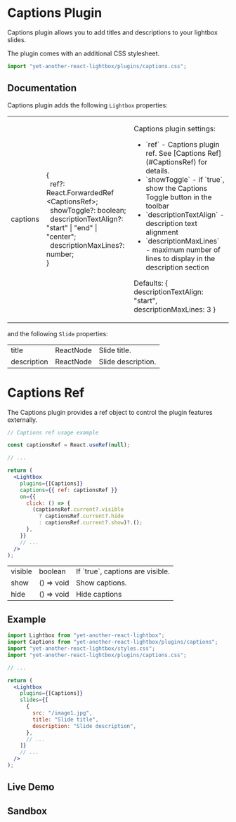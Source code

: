 # Captions Plugin

Captions plugin allows you to add titles and descriptions to your lightbox
slides.

The plugin comes with an additional CSS stylesheet.

```jsx
import "yet-another-react-lightbox/plugins/captions.css";
```

## Documentation

Captions plugin adds the following `Lightbox` properties:

<table class="docs">
  <tbody>
    <tr>
      <td>captions</td>
      <td>
        &#123;<br />
        &nbsp;&nbsp;ref?: React.ForwardedRef&#8203;&lt;CaptionsRef&gt;;<br />
        &nbsp;&nbsp;showToggle?: boolean;<br />
        &nbsp;&nbsp;descriptionTextAlign?: "start" | "end" | "center";<br />
        &nbsp;&nbsp;descriptionMaxLines?: number;<br />
        &#125;
      </td>
      <td>
        <p>Captions plugin settings:</p>
        <ul>
          <li>`ref` - Captions plugin ref. See [Captions Ref](#CaptionsRef) for details.</li>
          <li>`showToggle` - if `true`, show the Captions Toggle button in the toolbar</li>
          <li>`descriptionTextAlign` - description text alignment</li>
          <li>`descriptionMaxLines` - maximum number of lines to display in the description section</li>
        </ul>
        <p>Defaults: <span class="font-mono">&#123; descriptionTextAlign: "start", descriptionMaxLines: 3 &#125;</span></p>
      </td>
    </tr>
  </tbody>
</table>

and the following `Slide` properties:

<table class="docs">
  <tbody>
    <tr>
      <td>title</td>
      <td>ReactNode</td>
      <td>Slide title.</td>
    </tr>
    <tr>
      <td>description</td>
      <td>ReactNode</td>
      <td>Slide description.</td>
    </tr>
  </tbody>
</table>

# Captions Ref

The Captions plugin provides a ref object to control the plugin features
externally.

```jsx
// Captions ref usage example

const captionsRef = React.useRef(null);

// ...

return (
  <Lightbox
    plugins={[Captions]}
    captions={{ ref: captionsRef }}
    on={{
      click: () => {
        (captionsRef.current?.visible
          ? captionsRef.current?.hide
          : captionsRef.current?.show)?.();
      },
    }}
    // ...
  />
);
```

<table class="docs">
  <tbody>
    <tr>
      <td>visible</td>
      <td>boolean</td>
      <td>If `true`, captions are visible.</td>
    </tr>
    <tr>
      <td>show</td>
      <td>() => void</td>
      <td>Show captions.</td>
    </tr>
    <tr>
      <td>hide</td>
      <td>() => void</td>
      <td>Hide captions</td>
    </tr>
  </tbody>
</table>

## Example

```jsx
import Lightbox from "yet-another-react-lightbox";
import Captions from "yet-another-react-lightbox/plugins/captions";
import "yet-another-react-lightbox/styles.css";
import "yet-another-react-lightbox/plugins/captions.css";

// ...

return (
  <Lightbox
    plugins={[Captions]}
    slides={[
      {
        src: "/image1.jpg",
        title: "Slide title",
        description: "Slide description",
      },
      // ...
    ]}
    // ...
  />
);
```

## Live Demo

<CaptionsPluginExample />

## Sandbox

<StackBlitzLink href="edit/yet-another-react-lightbox-examples" file="src/examples/CaptionsPlugin.tsx" initialPath="/plugins/captions" />

